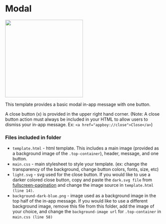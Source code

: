 # Modal
<img src="/_images/modal-main.png" width="250">

This template provides a basic modal in-app message with one button.

A close button (x) is provided in the upper right hand corner.  (Note: A close button action must always be included in your HTML to allow users to dismiss your in-app message. Ex: ```<a href="appboy://close">Close</a>```)

### Files included in folder

* `template.html` - html template.  This includes a main image (provided as a background image of the `.top-container`), header, message, and one button.
* `main.css` - main stylesheet to style your template.  (ex: change the transparency of the background, change button colors, fonts, size, etc)
* `light.svg` - svg used for the close button.  If you would like to use a darker colored close button, copy and paste the `dark.svg file` from [fullscreen-pagination](https://github.com/Appboy/Custom-HTML5-In-App-Message-Templates/tree/master/fullscreen-pagination) and change the image source in `template.html (line 14)`.
* `background-dark-blue.png` - image used as a background image in the top half of the in-app message.  If you would like to use a different background image, remove this file from this folder, add the image of your choice, and change the `background-image url` for `.top-container` in `main.css (line 58)`

